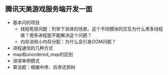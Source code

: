 ## 腾讯天美游戏服务端开发一面

+ 基本问的项目
  + 线程死锁问题：列举下具体的场景。这个不同模块的交互为什么用多线程做？用多进程能不能解决这个问题？
  + 内存池和小内存分配：为什么会引发OOM问题？
+ 进程通信的几种方式
+ map和unordered_map的区别
+ 讲讲单例模式
+ 算法题：根据中序、后序还原树


